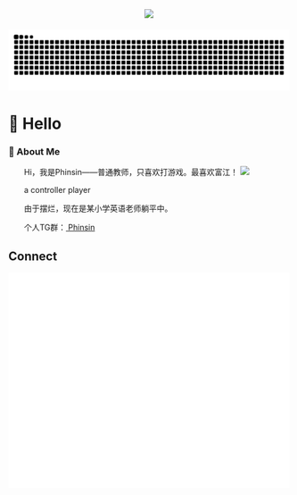 <div align="center">
<!-- knock code pictures 敲代码的图片 -->
<picture>
    <source media="(prefers-color-scheme: dark)" srcset="https://cdn.jsdelivr.net/gh/sun0225SUN/sun0225SUN/assets/images/coding.gif" />
    <source media="(prefers-color-scheme: light)" srcset="https://cdn.jsdelivr.net/gh/sun0225SUN/sun0225SUN/assets/images/developer.svg" height="225px" />
    <img src="https://cdn.jsdelivr.net/gh/sun0225SUN/sun0225SUN/assets/images/coding.gif" />
</picture>
  <!-- for beauty 留个空行好看点 -->
  <div>&nbsp;</div>
</div>
<picture>
  <source media="(prefers-color-scheme: dark)" srcset="https://raw.githubusercontent.com/Phinsin666/Phinsin666/output/github-contribution-grid-snake-dark.svg">
  <source media="(prefers-color-scheme: light)" srcset="https://raw.githubusercontent.com/Phinsin666/Phinsin666/output/github-contribution-grid-snake.svg">
  <img alt="github contribution grid snake animation" src="https://raw.githubusercontent.com/Phinsin666/Phinsin666/output/github-contribution-grid-snake.svg">
</picture>

#  🙋 Hello



### 🤺 About Me

<img align="right" width="88" src="https://avatars.githubusercontent.com/u/54831037" />

<p>&emsp;&emsp;Hi，我是Phinsin——普通教师，只喜欢打游戏。最喜欢富江！</p>
<p>&emsp;&emsp;a controller player</p>
<p>&emsp;&emsp;由于摆烂，现在是某小学英语老师躺平中。</p>
<p>&emsp;&emsp;个人TG群：<a href="https://t.me/phinsingroup" target="_blank"> Phinsin </a></p>


  <!-- for beauty 留个空行好看点 -->




## Connect

<!-- - [![Twitter](https://static.is26.com/tmp/icons/twitter.svg)]([https://zuoluo.tv/twitter](https://x.com/PhinsinWang))[Twitter: Phinsin](https://x.com/PhinsinWang) -->
<!-- - [![Instagram](https://static.is26.com/tmp/icons/instagram.svg)](https://www.instagram.com/_phinsin/)[Instagram: _phinsin](https://www.instagram.com/_phinsin/) -->
<!-- - [![YouTube](https://static.is26.com/tmp/icons/youtube.svg)](https://www.youtube.com/@phinsinwang0128) [YouTube: Phinsin](https://www.youtube.com/@phinsinwang0128) -->
<!-- - [![Bilibili](https://static.is26.com/tmp/icons/bilibili.svg)](https://space.bilibili.com/32358324)[Bilibili 哔哩哔哩: Phinsin](https://space.bilibili.com/32358324) -->
<!-- - [![Telegram](https://static.is26.com/tmp/icons/telegram.svg)](https://t.me/zuoluotv)[Telegram Group](https://t.me/zuoluotv) -->
<!-- - [![Telegram](https://static.is26.com/tmp/icons/telegram2.svg)](https://t.me/phinsin666)[Telegram Channel](https://t.me/phinsin666) -->
<!-- - [![Mail](https://static.is26.com/tmp/icons/gmail.svg)](mailto:wenchen.post@gmail.com)[Mail: Phinsin](mailto:wenchen.post@gmail.com) -->

![Metrics](/github-metrics.svg)


